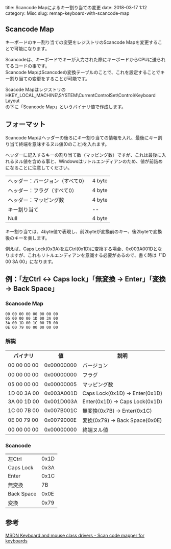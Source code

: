 title: Scancode Mapによるキー割り当ての変更
date: 2018-03-17 1:12
category: Misc
slug: remap-keyboard-with-scancode-map

Scancode Map
----------------

キーボードのキー割り当ての変更をレジストリのScancode Mapを変更することで可能になります。

Scancodeは、キーボードでキーが入力された際にキーボードからCPUに送られてるコードの事です。  
Scancode MapはScancodeの変換テーブルのことで、これを設定することでキー割り当ての変更をすることが可能です。

Scacode Mapはレジストリの  
HKEY_LOCAL_MACHINE\SYSTEM\CurrentControlSet\Control\Keyboard Layout  
の下に「Scancode Map」というバイナリ値で作成します。


フォーマット
-------------

Scancode Mapはヘッダーの後ろにキー割り当ての情報を入れ、最後にキー割り当て終端を意味するヌル値(0のこと)を入れます。

ヘッダーに記入するキーの割り当て数（マッピング数）ですが、これは最後に入れるヌル値を含める事と、<!--
-->Windowsはリトルエンディアンのため、値が前詰めになることに注意してください。

<table>
<tr><td>ヘッダー：バージョン（すべて0）</td><td>4 byte</td></tr>
<tr><td>ヘッダー：フラグ（すべて0）</td><td>4 byte</td></tr>
<tr><td>ヘッダー：マッピング数</td><td>4 byte</td></tr>
<tr><td>キー割り当て</td><td>--</td></tr>
<tr><td>Null</td><td>4 byte</td></tr>
</table>

キー割り当ては、4byte値で表現し、前2byteが変換前のキー、後2byteで変換後のキーを表します。

例えば、Caps Lock(0x3A)を左Ctrl(0x1D)に変換する場合、0x003A001Dとなりますが、<!--
-->これもリトルエンディアンを意識する必要があるので、書く時は「1D 00 3A 00」になります。


例：「左Ctrl <-> Caps lock」「無変換 -> Enter」「変換 -> Back Space」
----------------------------------------------------------------

### Scancode Map

```
00 00 00 00 00 00 00 00
05 00 00 00 1D 00 3A 00
3A 00 1D 00 1C 00 7B 00
0E 00 79 00 00 00 00 00
```

### 解説

<table>
<tr><th>バイナリ</th><th>値</th><th>説明</th></tr>
<tr><td>00 00 00 00</td><td>0x00000000</td><td>バージョン</td></tr>
<tr><td>00 00 00 00</td><td>0x00000000</td><td>フラグ</td></tr>
<tr><td>05 00 00 00</td><td>0x00000005</td><td>マッピング数</td></tr>
<tr><td>1D 00 3A 00</td><td>0x003A001D</td><td>Caps Lock(0x1D) -> Enter(0x1D)</td></tr>
<tr><td>3A 00 1D 00</td><td>0x001D003A</td><td>Enter(0x1D) -> Caps Lock(0x1D)</td></tr>
<tr><td>1C 00 7B 00</td><td>0x007B001C</td><td>無変換(0x7B) -> Enter(0x1C)</td></tr>
<tr><td>0E 00 79 00</td><td>0x0079000E</td><td>変換(0x79) -> Back Space(0x0E)</td></tr>
<tr><td>00 00 00 00</td><td>0x00000000</td><td>終端ヌル値</td></tr>
</table>

### Scancode

<table>
<tr><td>左Ctrl</td><td>0x1D</td></tr>
<tr><td>Caps  Lock</td><td>0x3A</td></tr>
<tr><td>Enter</td><td>0x1C</td></tr>
<tr><td>無変換</td><td>7B</td></tr>
<tr><td>Back Space</td><td>0x0E</td></tr>
<tr><td>変換</td><td>0x79</td></tr>
</table>

参考
-----

[MSDN Keyboard and mouse class drivers - Scan code mapper for keyboards](https://docs.microsoft.com/en-us/windows-hardware/drivers/hid/keyboard-and-mouse-class-drivers#scan-code-mapper-for-keyboards)
